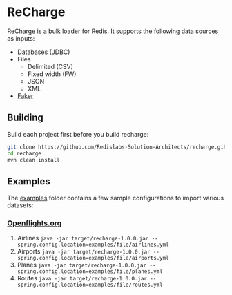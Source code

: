 # ReCharge
ReCharge is a bulk loader for Redis. It supports the following data sources as inputs:

* Databases (JDBC)
* Files
  * Delimited (CSV)
  * Fixed width (FW)
  * JSON
  * XML
* [Faker](https://github.com/DiUS/java-faker)

## Building
Build each project first before you build recharge:
```bash
git clone https://github.com/Redislabs-Solution-Architects/recharge.git
cd recharge
mvn clean install
```

## Examples
The [examples](./examples) folder contains a few sample configurations to import various datasets:

### [Openflights.org](https://openflights.org/data.html)
1. Airlines
  `java -jar target/recharge-1.0.0.jar --spring.config.location=examples/file/airlines.yml`
2. Airports
  `java -jar target/recharge-1.0.0.jar --spring.config.location=examples/file/airports.yml`
3. Planes
  `java -jar target/recharge-1.0.0.jar --spring.config.location=examples/file/planes.yml`
4. Routes
  `java -jar target/recharge-1.0.0.jar --spring.config.location=examples/file/routes.yml`


